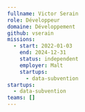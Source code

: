 ```yaml
---
fullname: Victor Serain
role: Développeur
domaine: Développement
github: vserain
missions:
  - start: 2022-01-03
    end: 2024-12-31
    status: independent
    employer: Malt
    startups:
      - data-subvention
startups:
  - data-subvention
teams: []
---
```

